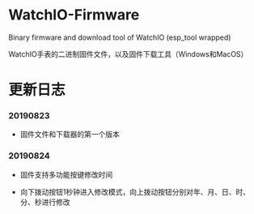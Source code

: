# WatchIO-Firmware

Binary firmware and download tool of WatchIO (esp_tool wrapped)

WatchIO手表的二进制固件文件，以及固件下载工具（Windows和MacOS）

# 更新日志

### 20190823

* 固件文件和下载器的第一个版本

### 20190824

* 固件支持多功能按键修改时间

* 向下拨动按钮1秒钟进入修改模式，向上拨动按钮分别对年、月、日、时、分、秒进行修改
